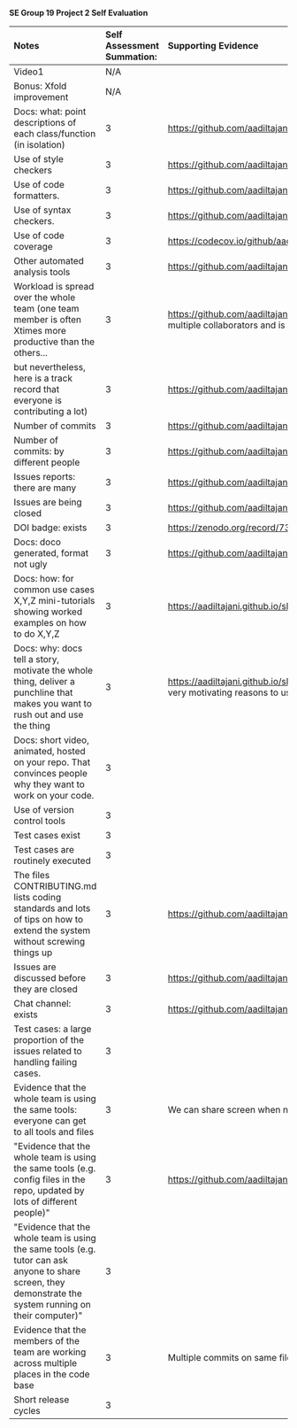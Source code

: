 **SE Group 19 Project 2 Self Evaluation**


| Notes                                                                                                                                                                                                             | Self Assessment Summation: | Supporting Evidence                                                                                          |
|:------------------------------------------------------------------------------------------------------------------------------------------------------------------------------------------------------------------|:---------------------------|:-------------------------------------------------------------------------------------------------------------|
| Video1                                                                                                                                                                                                            | N/A                        ||     |
| Bonus: Xfold improvement	                                                                                                                                                                                                            | N/A                        ||     |
| Docs: what: point descriptions of each class/function (in isolation)	                                                                                                        | 3                          | https://github.com/aadiltajani/slash                                                                         |
| Use of style checkers	                                                                                                                                                                                               | 3                          | https://github.com/aadiltajani/slash/blob/main/.github/workflows/main.yml                                    |
| Use of code formatters.	                                                                                                                                                                            | 3                          | https://github.com/aadiltajani/slash/blob/main/.github/workflows/main.yml                                    |
| Use of syntax checkers.	                                                                                                                                                                                   | 3                          | https://github.com/aadiltajani/slash/blob/main/.github/workflows/main.yml                                    |
| Use of code coverage                                                                                                                                                                                           | 3                          | https://codecov.io/github/aadiltajani/slash                                                                  |
| Other automated analysis tools                                                                                                                                                                                                | 3                          | https://github.com/aadiltajani/slash/blob/main/.github/workflows/main.yml                                    |
| Workload is spread over the whole team (one team member is often Xtimes more productive than the others...                                                                                                                                                                         | 3                          | https://github.com/aadiltajani/slash/graphs/contributors each file has multiple collaborators and is divided |
| but nevertheless, here is a track record that everyone is contributing a lot)                                                                                                                                            | 3                          | https://github.com/aadiltajani/slash/graphs/contributors                                                     |
| Number of commits                                                                                                               | 3                          | https://github.com/aadiltajani/slash/                                                                        |
| Number of commits: by different people	                                                                                   | 3                          | https://github.com/aadiltajani/slash/graphs/contributors                                                     |
| Issues reports: there are many	                                                                                                     | 3                          | https://github.com/aadiltajani/slash/issues                                                                  |
| Issues are being closed	                                                                                                                                                                                      | 3                          | https://github.com/aadiltajani/slash/issues                                                                  |
| DOI badge: exists                                                                                                                                                                                           | 3                          | https://zenodo.org/record/7395345#.Y46fh-zMK3I                                                               |
| Docs: doco generated, format not ugly                                                                                                                                                                                      | 3                          | https://github.com/aadiltajani/slash/                                                                        |
| Docs: how: for common use cases X,Y,Z mini-tutorials showing worked examples on how to do X,Y,Z                                                                                                                                                                                           | 3                          | https://aadiltajani.github.io/slash/                                                                         |
| Docs: why: docs tell a story, motivate the whole thing, deliver a punchline that makes you want to rush out and use the thing                                                                                                                                                                                            | 3                          | https://aadiltajani.github.io/slash/ video listed on doc page shows a few very motivating reasons to use it  |
| Docs: short video, animated, hosted on your repo. That convinces people why they want to work on your code.                                                                                                                                                                             | 3                          || https://aadiltajani.github.io/slash/ video listed    |
| Use of version control tools                                                                                                                                                                                             | 3                         ||  https://github.com/aadiltajani/slash/      |
| Test cases exist	                                                                                                                                                                                             | 3                         ||  https://github.com/aadiltajani/slash/tree/main/test   |
| Test cases are routinely executed                                                                                                                                                                                 | 3                          ||  https://github.com/aadiltajani/slash/blob/main/.github/workflows/main.yml       |
| The files CONTRIBUTING.md lists coding standards and lots of tips on how to extend the system without screwing things up                                                                                          | 3                          | https://github.com/aadiltajani/slash/blob/main/CONTRIBUTING.md                                               |
| Issues are discussed before they are closed                                                                                                                                                                       | 3                          | https://github.com/aadiltajani/slash/pulse                                                                   |
| Chat channel: exists                                                                                                                                                                                              | 3                          | https://github.com/aadiltajani/slash/blob/main/docs/chat%20channel.png                                       |
| Test cases: a large proportion of the issues related to handling failing cases.                                                                                                                                   | 3                         ||  testing each individual module separately and collectively to ensure there are no fails   |
| Evidence that the whole team is using the same tools: everyone can get to all tools and files                                                                                                                     | 3                          | We can share screen when needed                                                                              |
| "Evidence that the whole team is using the same tools (e.g. config files in the repo, updated by lots of different people)"                                                                                       | 3                          | https://github.com/aadiltajani/slash/blob/main/requirements.txt                                              |
| "Evidence that the whole team is using the same tools (e.g. tutor can ask anyone to share screen, they demonstrate the system running on their computer)"                                                         | 3                          ||     |
| Evidence that the members of the team are working across multiple places in the code base                                                                                                                         | 3                          | Multiple commits on same files by different people                                                           |
| Short release cycles                                                                                                                                                                                              | 3                          || 	evident from commit history of source files    |
